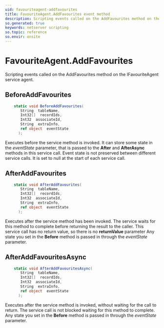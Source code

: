 ```yaml
---
uid: favouriteagent-addfavourites
title: FavouriteAgent.AddFavourites event method
description: Scripting events called on the AddFavourites method on the FavouriteAgent service agent.
so.generated: true
keywords: netserver scripting
so.topic: reference
so.envir: onsite
---
```

# FavouriteAgent.AddFavourites

Scripting events called on the <see cref='M:IFavouriteAgent.AddFavourites'>AddFavourites</see> method on the <see cref='IFavouriteAgent'>IFavouriteAgent</see>  service agent.

## BeforeAddFavourites
```cs
    static void BeforeAddFavourites(
       String  tableName,
       Int32[]  recordIds,
       Int32  associateId,
       String  extraInfo,
       ref object  eventState
      );
```
Executes before the service method is invoked.
It can store some state in the *eventState* parameter, that is passed to the **After** and **AfterAsync** methods in this service call.
Event state is not preserved between different service calls. It is set to null at the start of each service call.
## AfterAddFavourites
```cs
    static void AfterAddFavourites(
       String  tableName,
       Int32[]  recordIds,
       Int32  associateId,
       String  extraInfo,
       ref object  eventState
      );
```
Executes after the service method has been invoked. The service waits for this method to complete before returning the result to the caller.
This service call has no return value, so there is no **returnValue** parameter
Any state you set in the **Before** method is passed in through the *eventState* parameter.
## AfterAddFavouritesAsync
```cs
    static void AfterAddFavouritesAsync(
       String  tableName,
       Int32[]  recordIds,
       Int32  associateId,
       String  extraInfo,
       ref object  eventState
      );
```
Executes after the service method is invoked, without waiting for the call to return.
The service call is not blocked waiting for this method to complete.
Any state you set in the **Before** method is passed in through the *eventState* parameter.

